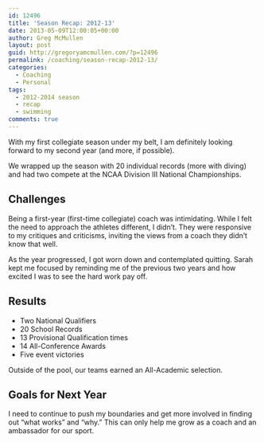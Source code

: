 ```yaml
---
id: 12496
title: 'Season Recap: 2012-13'
date: 2013-05-09T12:00:05+00:00
author: Greg McMullen
layout: post
guid: http://gregoryamcmullen.com/?p=12496
permalink: /coaching/season-recap-2012-13/
categories:
  - Coaching
  - Personal
tags:
  - 2012-2014 season
  - recap
  - swimming
comments: true
---
```

With my first collegiate season under my belt, I am definitely looking forward to my second year (and more, if possible).

We wrapped up the season with 20 individual records (more with diving) and had two compete at the NCAA Division III National Championships.

## Challenges

Being a first-year (first-time collegiate) coach was intimidating. While I felt the need to approach the athletes different, I didn&#8217;t. They were responsive to my critiques and criticisms, inviting the views from a coach they didn&#8217;t know that well.

As the year progressed, I got worn down and contemplated quitting. Sarah kept me focused by reminding me of the previous two years and how excited I was to see the hard work pay off.

## Results

  * Two National Qualifiers
  * 20 School Records
  * 13 Provisional Qualification times
  * 14 All-Conference Awards
  * Five event victories

Outside of the pool, our teams earned an All-Academic selection.

## Goals for Next Year

I need to continue to push my boundaries and get more involved in finding out &#8220;what works&#8221; and &#8220;why.&#8221; This can only help me grow as a coach and an ambassador for our sport.